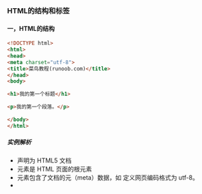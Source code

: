 ### HTML的结构和标签

#### **一，HTML的结构**
> 
```html
<!DOCTYPE html>
<html>
<head>
<meta charset="utf-8">
<title>菜鸟教程(runoob.com)</title>
</head>
<body>
 
<h1>我的第一个标题</h1>
 
<p>我的第一个段落。</p>
 
</body>
</html>
```
##### **实例解析**
* <!DOCTYPE html> 声明为 HTML5 文档
* <html> 元素是 HTML 页面的根元素
* <head> 元素包含了文档的元（meta）数据，如 <meta charset="utf-8"> 定义网页编码格式为 utf-8。
* <title> 元素描述了文档的标题
* <body> 元素包含了可见的页面内容
* `<h1>` 元素定义一个大标题
* <p> 元素定义一个段落

#### **二，标签**

1. 标题标签
> HTML 标题（Heading）是通过`<h1> - <h6>` 标签来定义的
```html
<h1>这是一个标题</h1>
<h2>这是一个标题</h2>
<h3>这是一个标题</h3>
```

2. 段落标签
> HTML 段落是通过标签 `<p>` 来定义的。
```html
<p>这是一个段落。</p>
<p>这是另外一个段落。</p>
```
3. 图像标签
> HTML 图像是通过标签 `<img>` 来定义的

`<img src="/images/logo.png" width="258" height="39" />`

4. 链接标签
> HTML 链接由 `<a>` 标签定义。链接的地址在 href 属性中指定：

`<a href="http://www.mygaryfly.com">这是一个链接</a>`

[**更多标签请参考**](https://www.runoob.com/tags/html-reference.html)
